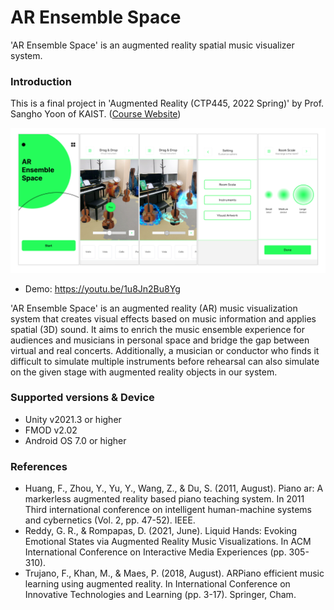 # AR Ensemble Space

'AR Ensemble Space' is an augmented reality spatial music visualizer system.

### Introduction

This is a final project in 'Augmented Reality (CTP445, 2022 Spring)' by Prof. Sangho Yoon of KAIST. ([Course Website](https://hcitech.org/course/CTP445_Spring2022.html))

![teaser img](./img/teaser.png)

- Demo: https://youtu.be/1u8Jn2Bu8Yg

'AR Ensemble Space' is an augmented reality (AR) music visualization system that creates visual effects based on music information and applies spatial (3D) sound. It aims to enrich the music ensemble experience for audiences and musicians in personal space and bridge the gap between virtual and real concerts. Additionally, a musician or conductor who finds it difficult to simulate multiple instruments before rehearsal can also simulate on the given stage with augmented reality objects in our system.

### Supported versions & Device
- Unity v2021.3 or higher
- FMOD v2.02
- Android OS 7.0 or higher


### References
- Huang, F., Zhou, Y., Yu, Y., Wang, Z., & Du, S. (2011, August). Piano ar: A markerless augmented reality based piano teaching system. In 2011 Third international conference on intelligent human-machine systems and cybernetics (Vol. 2, pp. 47-52). IEEE.
- Reddy, G. R., & Rompapas, D. (2021, June). Liquid Hands: Evoking Emotional States via Augmented Reality Music Visualizations. In ACM International Conference on Interactive Media Experiences (pp. 305-310).
- Trujano, F., Khan, M., & Maes, P. (2018, August). ARPiano efficient music learning using augmented reality. In International Conference on Innovative Technologies and Learning (pp. 3-17). Springer, Cham.
